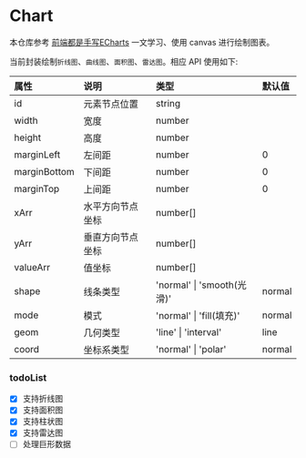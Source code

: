 # Chart

本仓库参考 [前端都是手写ECharts](https://juejin.cn/post/6950684708443258894) 一文学习、使用 canvas 进行绘制图表。

当前封装绘制`折线图`、`曲线图`、`面积图`、`雷达图`。相应 API 使用如下:

| 属性         | 说明             | 类型                       | 默认值 |
| :----------- | :--------------- | :------------------------- | :----- |
| id           | 元素节点位置     | string                     |        |
| width        | 宽度             | number                     |        |
| height       | 高度             | number                     |        |
| marginLeft   | 左间距           | number                     | 0      |
| marginBottom | 下间距           | number                     | 0      |
| marginTop    | 上间距           | number                     | 0      |
| xArr         | 水平方向节点坐标 | number[]                   |        |
| yArr         | 垂直方向节点坐标 | number[]                   |        |
| valueArr     | 值坐标           | number[]                   |        |
| shape        | 线条类型         | 'normal' \| 'smooth(光滑)' | normal |
| mode         | 模式             | 'normal' \| 'fill(填充)'   | normal |
| geom         | 几何类型         | 'line' \| 'interval'       | line   |
| coord        | 坐标系类型       | 'normal' \| 'polar'        | normal |

### todoList

- [x] 支持折线图
- [x] 支持面积图
- [x] 支持柱状图
- [x] 支持雷达图
- [ ] 处理巨形数据
